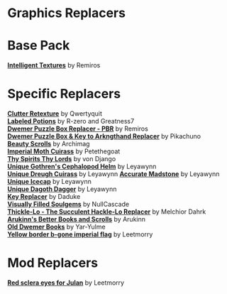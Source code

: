 # Graphics Replacers  
# Base Pack
[**Intelligent Textures**](https://www.nexusmods.com/morrowind/mods/47469) by Remiros  

# Specific Replacers
[**Clutter Retexture**](https://www.nexusmods.com/morrowind/mods/45972?) by Qwertyquit  
[**Labeled Potions**](https://www.nexusmods.com/morrowind/mods/44374) by R-zero and Greatness7  
[**Dwemer Puzzle Box Replacer - PBR**](https://www.nexusmods.com/morrowind/mods/45006) by Remiros  
[**Dwemer Puzzle Box & Key to Arkngthand Replacer**](https://www.nexusmods.com/morrowind/mods/44191) by Pikachuno  
[**Beauty Scrolls**](https://www.nexusmods.com/morrowind/mods/47181) by Archimag  
[**Imperial Moth Cuirass**](https://www.nexusmods.com/morrowind/mods/45939) by Petethegoat  
[**Thy Spirits Thy Lords**](https://www.nexusmods.com/morrowind/mods/38423) by von Django  
[**Unique Gothren's Cephalopod Helm**](https://www.nexusmods.com/morrowind/mods/46534) by Leyawynn  
[**Unique Dreugh Cuirass**](https://www.nexusmods.com/morrowind/mods/46508) by Leyawynn
[**Accurate Madstone**](https://www.nexusmods.com/morrowind/mods/46397) by Leyawynn  
[**Unique Icecap**](https://www.nexusmods.com/morrowind/mods/46362) by Leyawynn  
[**Unique Dagoth Dagger**](https://www.nexusmods.com/morrowind/mods/46363) by Leyawynn  
[**Key Replacer**](https://www.nexusmods.com/morrowind/mods/6749) by Daduke  
[**Visually Filled Soulgems**](https://www.nexusmods.com/morrowind/mods/467090) by NullCascade  
[**Thickle-Lo - The Succulent Hackle-Lo Replacer**](https://www.nexusmods.com/morrowind/mods/47502/) by Melchior Dahrk  
[**Arukinn's Better Books and Scrolls**](https://www.nexusmods.com/morrowind/mods/43100) by Arukinn  
[**Old Dwemer Books**](https://www.nexusmods.com/morrowind/mods/43339) by Yar-Yulme  
[**Yellow border b-gone imperial flag**](https://www.nexusmods.com/morrowind/mods/47685) by Leetmorry  

# Mod Replacers
[**Red sclera eyes for Julan**](https://www.nexusmods.com/morrowind/mods/47277?tab=description) by Leetmorry  
